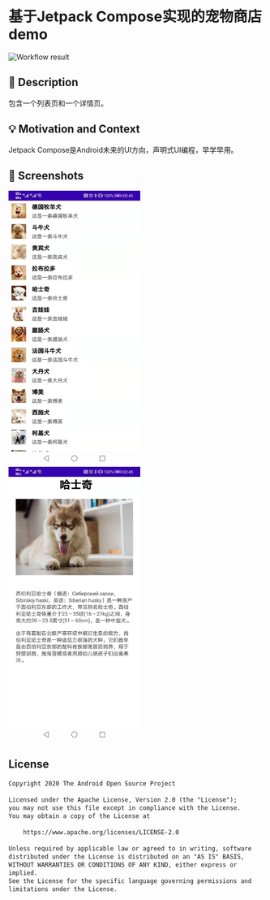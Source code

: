 # 基于Jetpack Compose实现的宠物商店demo

<!--- Replace <OWNER> with your Github Username and <REPOSITORY> with the name of your repository. -->
<!--- You can find both of these in the url bar when you open your repository in github. -->
![Workflow result](https://github.com/jairustse/android-dev-challenge-compose/workflows/Check/badge.svg)


## :scroll: Description
<!--- Describe your app in one or two sentences -->
包含一个列表页和一个详情页。

## :bulb: Motivation and Context
<!--- Optionally point readers to interesting parts of your submission. -->
<!--- What are you especially proud of? -->
Jetpack Compose是Android未来的UI方向，声明式UI编程，早学早用。

## :camera_flash: Screenshots
<!-- You can add more screenshots here if you like -->
<img src="/results/screenshot_1.png" width="260">&emsp;<img src="/results/screenshot_2.png" width="260">

## License
```
Copyright 2020 The Android Open Source Project

Licensed under the Apache License, Version 2.0 (the "License");
you may not use this file except in compliance with the License.
You may obtain a copy of the License at

    https://www.apache.org/licenses/LICENSE-2.0

Unless required by applicable law or agreed to in writing, software
distributed under the License is distributed on an "AS IS" BASIS,
WITHOUT WARRANTIES OR CONDITIONS OF ANY KIND, either express or implied.
See the License for the specific language governing permissions and
limitations under the License.
```